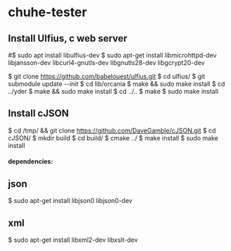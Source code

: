 # chuhe-tester


## Install Ulfius, c web server
#$ sudo apt install libulfius-dev
$ sudo apt-get install libmicrohttpd-dev libjansson-dev libcurl4-gnutls-dev libgnutls28-dev libgcrypt20-dev

$ git clone https://github.com/babelouest/ulfius.git
$ cd ulfius/
$ git submodule update --init
$ cd lib/orcania
$ make && sudo make install
$ cd ../yder
$ make && sudo make install
$ cd ../..
$ make
$ sudo make install


## Install cJSON
$ cd /tmp/ && git clone https://github.com/DaveGamble/cJSON.git
$ cd cJSON/
$ mkdir build
$ cd build/
$ cmake ../
$ make install
$ sudo make install


#### dependencies:

## json
$ sudo apt-get install libjson0 libjson0-dev

## xml
$ sudo apt-get install libxml2-dev libxslt-dev
